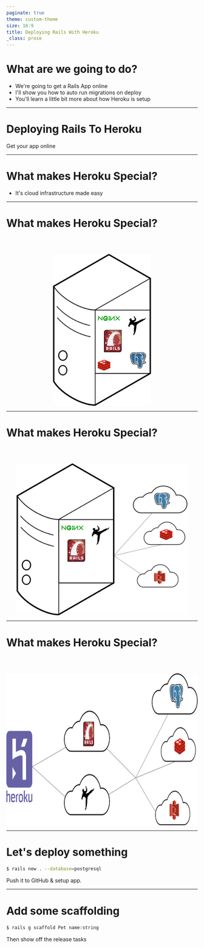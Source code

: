 ```yaml
---
paginate: true
theme: custom-theme
size: 16:9
title: Deploying Rails With Heroku
_class: prose
---
```


# What are we going to do?

- We're going to get a Rails App online
- I'll show you how to auto run migrations on deploy
- You'll learn a little bit more about how Heroku is setup

---

<!-- _class: lead -->

# Deploying Rails To Heroku

Get your app online

---

# What makes Heroku Special?

- It's cloud infrastructure made easy

---
<!--
Let me explain!

Back in the day we used deploy using Capistrano, and quite everything we needed was on one server.

It was terrible. The servers were often poorly configured, and was hard to scale. Quite often servers would run out of storage, or require someone on call to maintain them.
-->

# What makes Heroku Special?

<div style="display: flex; justify-content: space-around; align-items: center; margin-top: 4rem;">
  <img src="images/single-server.svg" alt="Single Server with all services on it" height="400" />
</div>

---
<!--
Then we got a bit smarter, and moved things like the Database/Redis/Storage onto their own servers. Then we'd deploy our app to one or many servers.

It was better, but we still had to maintain & scale servers.
-->

# What makes Heroku Special?

<div style="display: flex; justify-content: space-around; align-items: center; margin-top: 4rem;">
  <img src="images/server-with-services.png" alt="Single Server with some cloud services" height="400" />
</div>

---
<!--
What Heroku allowed, is really easy way to get away from those servers. They handle it, we just give them the code.

This meant we could independently scale parts of our app & not have to worry about the as much.
-->

# What makes Heroku Special?

<div style="display: flex; justify-content: space-around; align-items: center; margin-top: 4rem;">
  <img src="images/with-heroku.png" alt="Single Server with some cloud services" height="400" />
</div>


---

# Let's deploy something

```bash
$ rails new . --database=postgresql
```

Push it to GitHub & setup app.

---

# Add some scaffolding

```bash
$ rails g scaffold Pet name:string
```

Then show off the release tasks
